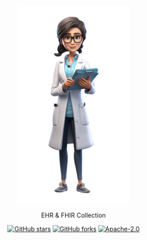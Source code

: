 <p align="center">
<img  alt="ehr" src="./src/public/logo.png" width="50%"/>
</p>

<p align="center">
EHR & FHIR Collection
</p>

<p align="center">
<a href="https://github.com/Copper3D-brids/ehr-docs" target="__blank"><img alt="GitHub stars" src="https://img.shields.io/github/stars/Copper3D-brids/ehr-docs?style=social"></a>
<a href="https://github.com/Copper3D-brids/ehr-docs/network"><img alt="GitHub forks" src="https://img.shields.io/github/forks/Copper3D-brids/ehr-docs?style=social"></a>
<a href="https://github.com/Copper3D-brids/ehr-docs" target="__blank"><img alt="Apache-2.0" src="https://img.shields.io/github/license/Copper3D-brids/ehr-docs"></a>
